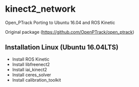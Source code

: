 # kinect2_network

Open_PTrack Porting to Ubuntu 16.04 and ROS Kinetic

Original package (https://github.com/OpenPTrack/open_ptrack)

## Installation Linux (Ubuntu 16.04LTS)

* Install ROS Kinetic
* Install libfreenect2
* Install iai_kinect2
* Install ceres_solver
* Install calibration_toolkit


